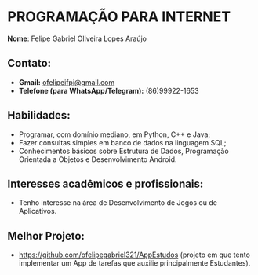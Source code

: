 # PROGRAMAÇÃO PARA INTERNET
**Nome**: Felipe Gabriel Oliveira Lopes Araújo
## Contato:

- **Gmail:** ofelipeifpi@gmail.com
- **Telefone (para WhatsApp/Telegram):** (86)99922-1653

## Habilidades:
- Programar, com domínio mediano, em Python, C++ e Java;
- Fazer consultas simples em banco de dados na linguagem SQL;
- Conhecimentos básicos sobre Estrutura de Dados, Programação Orientada a Objetos e Desenvolvimento Android.

## Interesses acadêmicos e profissionais:
- Tenho interesse na área de Desenvolvimento de Jogos ou de Aplicativos.

## Melhor Projeto:
- https://github.com/ofelipegabriel321/AppEstudos
(projeto em que tento implementar um App de tarefas que auxilie principalmente Estudantes).
